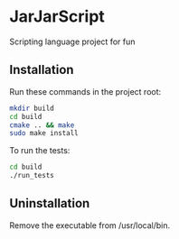 # JarJarScript
Scripting language project for fun

## Installation

Run these commands in the project root:
```bash
mkdir build
cd build
cmake .. && make
sudo make install
```

To run the tests:
```bash
cd build
./run_tests
```
## Uninstallation
Remove the executable from /usr/local/bin.




